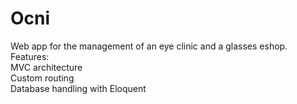 # Ocni
Web app for the management of an eye clinic and a glasses eshop.  
Features:  
MVC architecture  
Custom routing  
Database handling with Eloquent  

